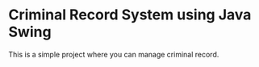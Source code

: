 # Criminal Record System using Java Swing
This is a simple project where you can manage criminal record.
